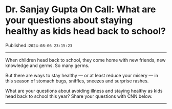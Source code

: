 # Dr. Sanjay Gupta On Call: What are your questions about staying healthy as kids head back to school?

Published :`2024-08-06 23:15:23`

---

When children head back to school, they come home with new friends, new knowledge and germs. So many germs.

But there are ways to stay healthy — or at least reduce your misery — in this season of stomach bugs, sniffles, sneezes and surprise rashes.

What are your questions about avoiding illness and staying healthy as kids head back to school this year? Share your questions with CNN below.

---

